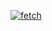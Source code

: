 <a href="https://ibb.co/j8RCVz6"><img src="https://i.ibb.co/nwCX3Bg/fetch.png" alt="fetch" border="0"></a>



